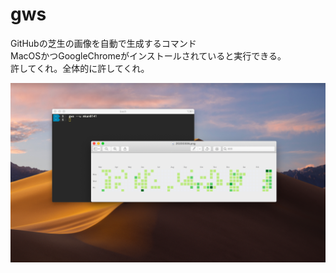 # gws
GitHubの芝生の画像を自動で生成するコマンド  
MacOSかつGoogleChromeがインストールされていると実行できる。  
許してくれ。全体的に許してくれ。

![demo](./images/demo.png)
